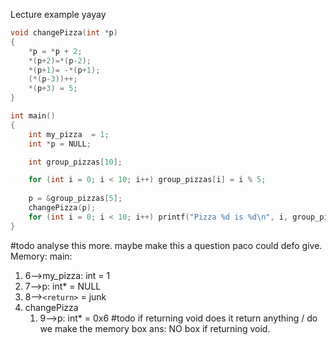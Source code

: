 Lecture example yayay
```c
void changePizza(int *p)
{
	*p = *p + 2;
	*(p+2)=*(p-2);
	*(p+1)= -*(p+1);
	(*(p-3))++;
	*(p+3) = 5;
}

int main()
{
	int my_pizza  = 1;
	int *p = NULL;

	int group_pizzas[10];

	for (int i = 0; i < 10; i++) group_pizzas[i] = i % 5;
	
	p = &group_pizzas[5];
	changePizza(p);
	for (int i = 0; i < 10; i++) printf("Pizza %d is %d\n", i, group_pizzas[i]);
}
```
#todo analyse this more. maybe make this a question paco could defo give.
Memory:
main:
1. 6-->my_pizza: int = 1
2. 7-->p: int* = NULL
3. 8-->`<return>` = junk
4. changePizza
	1. 9-->p: int* = 0x6
#todo if returning void does it return anything / do we make the memory box
ans: NO box if returning void.
	